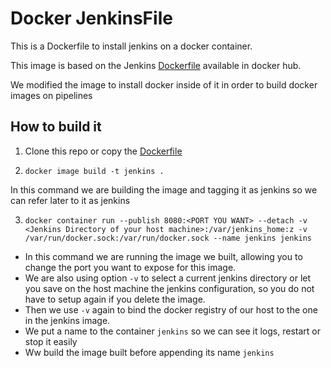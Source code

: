 # Docker JenkinsFile

This is a Dockerfile to install jenkins on a docker container.

This image is based on the Jenkins [Dockerfile](https://hub.docker.com/r/jenkins/jenkins/) available in docker hub.

We modified the image to install docker inside of it in order to build docker images on pipelines

## How to build it 

1. Clone this repo or copy the [Dockerfile](./Dockerfile)

2. `docker image build -t jenkins .`

In this command we are building the image and tagging it as jenkins so we can refer later to it as jenkins

3. `docker container run --publish 8080:<PORT YOU WANT> --detach -v <Jenkins Directory of your host machine>:/var/jenkins_home:z -v /var/run/docker.sock:/var/run/docker.sock --name jenkins jenkins`

- In this command we are running the image we built, allowing you to change the port you want to expose for this image.
- We are also using option `-v` to select a current jenkins directory or let you save on the host machine the jenkins configuration, so you do not have to setup again if you delete the image.
- Then we use `-v` again to bind the docker registry of our host to the one in the jenkins image.
- We put a name to the container `jenkins` so we can see it logs, restart or stop it easily
- Ww build the image built before appending its name `jenkins`

